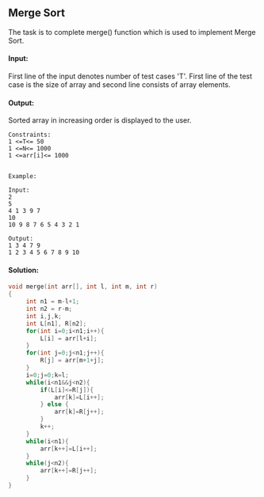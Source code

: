 ## Merge Sort 
The task is to complete merge() function which is used to implement Merge Sort.

#### Input:
First line of the input denotes number of test cases 'T'. First line of the test case is the size of array and second line consists of array elements.


#### Output:
Sorted array in increasing order is displayed to the user.

```
Constraints:
1 <=T<= 50
1 <=N<= 1000
1 <=arr[i]<= 1000


Example:

Input:
2
5
4 1 3 9 7
10
10 9 8 7 6 5 4 3 2 1

Output:
1 3 4 7 9
1 2 3 4 5 6 7 8 9 10
```
#### Solution:
```c++
void merge(int arr[], int l, int m, int r)
{
     int n1 = m-l+1;
     int n2 = r-m;
     int i,j,k;
     int L[n1], R[n2];
     for(int i=0;i<n1;i++){
         L[i] = arr[l+i];
     }
     for(int j=0;j<n1;j++){
         R[j] = arr[m+1+j];
     }
     i=0;j=0;k=l;
     while(i<n1&&j<n2){
         if(L[i]<=R[j]){
             arr[k]=L[i++];
         } else {
             arr[k]=R[j++];
         }
         k++;
     }
     while(i<n1){
         arr[k++]=L[i++];
     }
     while(j<n2){
         arr[k++]=R[j++];
     }
}
```
